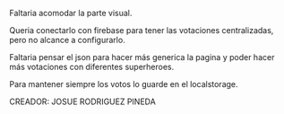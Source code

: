 Faltaria acomodar la parte visual.

Queria conectarlo con firebase para tener las votaciones centralizadas, pero no alcance a configurarlo.

Faltaria pensar el json para hacer más generica la pagina y poder hacer más votaciones con diferentes superheroes.

Para mantener siempre los votos lo guarde en el localstorage.

CREADOR:
JOSUE RODRIGUEZ PINEDA

